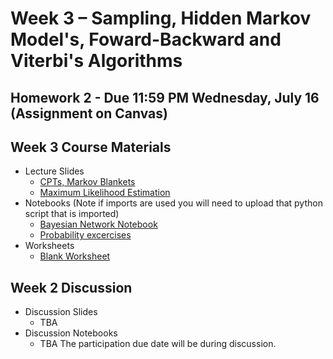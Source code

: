 # Week 3 – Sampling, Hidden Markov Model's, Foward-Backward and Viterbi's Algorithms

## Homework 2 - Due 11:59 PM Wednesday, July 16 (Assignment on Canvas)

## Week 3 Course Materials

- Lecture Slides
  - [CPTs, Markov Blankets](https://drive.google.com/file/d/1RUGNO1byKdfZNP26h6x3vpRncLui2Tnb/view?usp=drive_link)
  - [Maximum Likelihood Estimation](https://drive.google.com/file/d/1Pz0E5K5Wzse2N_gwHGBaInpYINIStAwC/view?usp=drive_link)
- Notebooks (Note if imports are used you will need to upload that python script that is imported)
  - [Bayesian Network Notebook](https://github.com/ucsd-cse150a-ss25/notebooks/blob/main/bayesnets.ipynb)
  - [Probability excercises](https://drive.google.com/file/d/1dmiLVedxZo8TezWtXXJ9Z1DM-qoKKDBb/view?usp=sharing)
- Worksheets
  - [Blank Worksheet](https://drive.google.com/file/d/1on4yX50nhL2lD7cg5OxilE343GEEJR6J/view?usp=sharing)
## Week 2 Discussion
- Discussion Slides
  - TBA
- Discussion Notebooks
  - TBA
The participation due date will be during discussion.

<!--
- [Monday Discussion Slides](https://drive.google.com/file/d/1Y8giEWkZxurL0iisiMdMGerhyLffMnyE/view?usp=drive_link)
<!-- - [Monday Participation]()
- [Wednesday Lecture Slides](https://drive.google.com/file/d/1bzLybsc7bZliUoPQjfEDn13EiMiXydzf/view?usp=drive_link)
- [Wednesday Lecture Handout](https://drive.google.com/file/d/1qqax-sljWvWcvuyiLwvIrIrZwDLSY76u/view?usp=sharing)
- Friday Lecture Slides: Continued From Wedneday
- [Friday Lecture Handout](https://drive.google.com/file/d/1zpQTw3SxBDeytTgrKyObpDWqZ0soPinQ/view?usp=drive_link)
